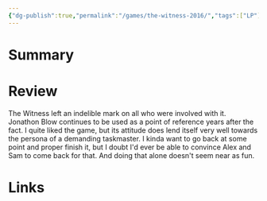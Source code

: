 ```yaml
---
{"dg-publish":true,"permalink":"/games/the-witness-2016/","tags":["LP"],"created":"2023-12-08","updated":"2024-02-26"}
---
```



# Summary

# Review

The Witness left an indelible mark on all who were involved with it. Jonathon Blow continues to be used as a point of reference years after the fact. I quite liked the game, but its attitude does lend itself very well towards the persona of a demanding taskmaster. I kinda want to go back at some point and proper finish it, but I doubt I'd ever be able to convince Alex and Sam to come back for that. And doing that alone doesn't seem near as fun.

# Links
